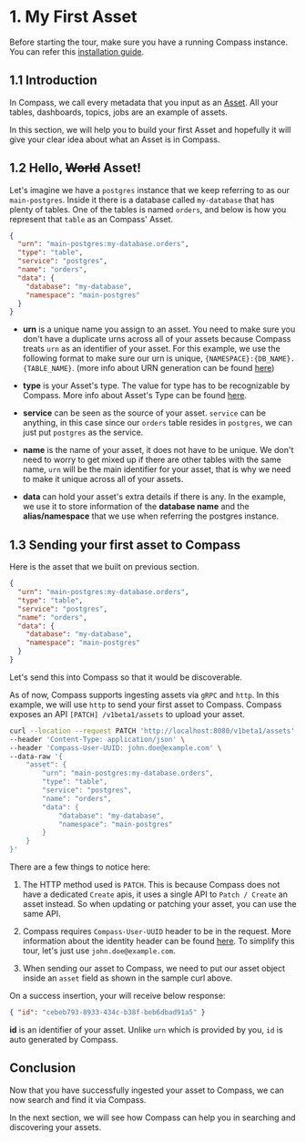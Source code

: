# 1. My First Asset

Before starting the tour, make sure you have a running Compass instance. You can refer this [installation guide](../installation).

## 1.1 Introduction

In Compass, we call every metadata that you input as an [Asset](../concepts/asset). All your tables, dashboards, topics, jobs are an example of assets.

In this section, we will help you to build your first Asset and hopefully it will give your clear idea about what an Asset is in Compass.

## 1.2 Hello, ~~World~~ Asset!

Let's imagine we have a `postgres` instance that we keep referring to as our `main-postgres`. Inside it there is a database called `my-database` that has plenty of tables. One of the tables is named `orders`, and below is how you represent that `table` as an Compass' Asset.

```json
{
  "urn": "main-postgres:my-database.orders",
  "type": "table",
  "service": "postgres",
  "name": "orders",
  "data": {
    "database": "my-database",
    "namespace": "main-postgres"
  }
}
```

- **urn** is a unique name you assign to an asset. You need to make sure you don't have a duplicate urns across all of your assets because Compass treats `urn` as an identifier of your asset. For this example, we use the following format to make sure our urn is unique, `{NAMESPACE}:{DB_NAME}.{TABLE_NAME}`. (more info about URN generation can be found [here](../guides/urn-generation))

- **type** is your Asset's type. The value for type has to be recognizable by Compass. More info about Asset's Type can be found [here](../concepts/type).

- **service** can be seen as the source of your asset. `service` can be anything, in this case since our `orders` table resides in `postgres`, we can just put `postgres` as the service.

- **name** is the name of your asset, it does not have to be unique. We don't need to worry to get mixed up if there are other tables with the same name, `urn` will be the main identifier for your asset, that is why we need to make it unique across all of your assets.

- **data** can hold your asset's extra details if there is any. In the example, we use it to store information of the **database name** and the **alias/namespace** that we use when referring the postgres instance.

## 1.3 Sending your first asset to Compass

Here is the asset that we built on previous section.

```json
{
  "urn": "main-postgres:my-database.orders",
  "type": "table",
  "service": "postgres",
  "name": "orders",
  "data": {
    "database": "my-database",
    "namespace": "main-postgres"
  }
}
```
Let's send this into Compass so that it would be discoverable.

As of now, Compass supports ingesting assets via `gRPC` and `http`. In this example, we will use `http` to send your first asset to Compass.
Compass exposes an API `[PATCH] /v1beta1/assets` to upload your asset.

```bash
curl --location --request PATCH 'http://localhost:8080/v1beta1/assets' \
--header 'Content-Type: application/json' \
--header 'Compass-User-UUID: john.doe@example.com' \
--data-raw '{
    "asset": {
        "urn": "main-postgres:my-database.orders",
        "type": "table",
        "service": "postgres",
        "name": "orders",
        "data": {
            "database": "my-database",
            "namespace": "main-postgres"
        }
    }
}'
```

There are a few things to notice here:
1. The HTTP method used is `PATCH`. This is because Compass does not have a dedicated `Create` apis, it uses a single API to `Patch / Create` an asset instead. So when updating or patching your asset, you can use the same API.

2. Compass requires `Compass-User-UUID` header to be in the request. More information about the identity header can be found [here](../concepts/user). To simplify this tour, let's just use `john.doe@example.com`.

3. When sending our asset to Compass, we need to put our asset object inside an `asset` field as shown in the sample curl above.

On a success insertion, your will receive below response:

```json
{ "id": "cebeb793-8933-434c-b38f-beb6dbad91a5" }
```

**id** is an identifier of your asset. Unlike `urn` which is provided by you, `id` is auto generated by Compass.

## Conclusion

Now that you have successfully ingested your asset to Compass, we can now search and find it via Compass.

In the next section, we will see how Compass can help you in searching and discovering your assets.
